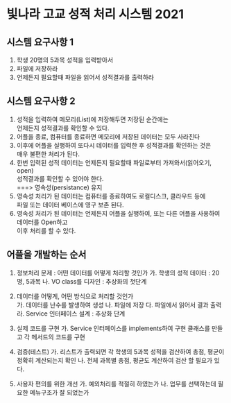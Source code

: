 # 빛나라 고교 성적 처리 시스템 2021

## 시스템 요구사항 1
1. 학생 20명의 5과목 성적을 입력받아서  
2. 파일에 저장하라  
3. 언제든지 필요할때 파일을 읽어서 성적결과를 출력하라  

## 시스템 요구사항 2
1. 성적을 입력하여 메모리(List)에 저장해두면 저장된 순간에는  
언제든지 성적결과를 확인할 수 있다.  
2. 어플을 종료, 컴퓨터를 종료하면 메모리에 저장된 데이터는 모두 사라진다  
3. 이후에 어플을 실행하여 또다시 데이터를 입력한 후 성적결과를 확인하는 것은  
매우 불편한 처리가 된다.
4. 한번 입력된 성적 데이터는 언제든지 필요할때 파일로부터 가져와서(읽어오기, open)  
성적결과를 확인할 수 있어야 한다.  
===> 영속성(persistance) 유지
5. 영속성 처리가 된 데이터는 컴퓨터를 종료하여도 로컬디스크, 클라우드 등에  
파일 또는 데이터 베이스에 영구 보존 된다.
6. 영속성 처리가 된 데이터는 언제든지 어플을 실행하여, 또는 다른 어플을 사용하여 데이터를 Open하고  
이후 처리를 할 수 있다.

## 어플을 개발하는 순서
1. 정보처리 문제 : 어떤 데이터를 어떻게 처리할 것인가
	가. 학생의 성적 데이터 : 20명, 5과목
	나. VO class를 디자인 : 추상화의 첫단계
	
2. 데이터를 어떻게, 어떤 방식으로 처리할 것인가	
	가. 데이터를 난수를 발생하여 생성
	나. 파일에 저장
	다. 파일에서 읽어서 결과 출력
	라. Service 인터페이스 설계 : 추상화 단계

3. 실제 코드를 구현
	가. Service 인터페이스를 implements하여 구현 클래스를 만들고 각 메서드의 코드를 구현

4. 검증(테스트)
	가. 리스트가 출력되면 각 학생의 5과목 성적을 검산하여 총점, 평균이 정확히 계산되는지 확인
	나. 전체 과목별 총점, 평균도 계산하여 검산 할 필요가 있다.
	
5. 사용자 편의를 위한 개선
	가. 예외처리를 적절히 하였는가
	나. 업무를 선택하는데 필요한 메뉴구조가 잘 되었는가